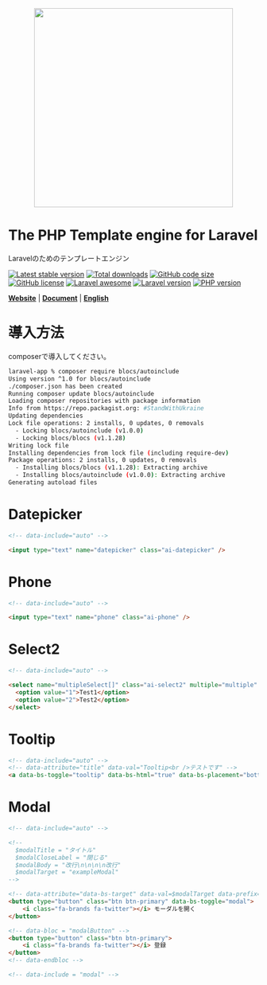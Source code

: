 <div align="center"><img src="logo.svg" width="400" /></div>

# The PHP Template engine for Laravel
Laravelのためのテンプレートエンジン

[![Latest stable version](https://img.shields.io/packagist/v/blocs/blocs)](https://packagist.org/packages/blocs/blocs)
[![Total downloads](https://img.shields.io/packagist/dt/blocs/blocs)](https://packagist.org/packages/blocs/blocs)
[![GitHub code size](https://img.shields.io/github/languages/code-size/blocs/blocs)](https://github.com/blocs/blocs)
[![GitHub license](https://img.shields.io/github/license/blocs/blocs)](https://github.com/blocs/blocs)
[![Laravel awesome](https://img.shields.io/badge/Awesome-Laravel-green)](https://github.com/blocs/blocs)
[![Laravel version](https://img.shields.io/badge/laravel-%3E%3D7-green)](https://github.com/blocs/blocs)
[![PHP version](https://img.shields.io/badge/php-%3E%3D7.2.5-blue)](https://github.com/blocs/blocs)

[**Website**](https://blocs.jp/)
| [**Document**](https://blocs.jp/reference/)
| [**English**](https://blocs.jp/en/readme.html)

# 導入方法
composerで導入してください。

```sh
laravel-app % composer require blocs/autoinclude    
Using version ^1.0 for blocs/autoinclude
./composer.json has been created
Running composer update blocs/autoinclude
Loading composer repositories with package information
Info from https://repo.packagist.org: #StandWithUkraine
Updating dependencies
Lock file operations: 2 installs, 0 updates, 0 removals
  - Locking blocs/autoinclude (v1.0.0)
  - Locking blocs/blocs (v1.1.28)
Writing lock file
Installing dependencies from lock file (including require-dev)
Package operations: 2 installs, 0 updates, 0 removals
  - Installing blocs/blocs (v1.1.28): Extracting archive
  - Installing blocs/autoinclude (v1.0.0): Extracting archive
Generating autoload files
```

# Datepicker

```html
<!-- data-include="auto" -->

<input type="text" name="datepicker" class="ai-datepicker" />
```

# Phone

```html
<!-- data-include="auto" -->

<input type="text" name="phone" class="ai-phone" />
```

# Select2

```html
<!-- data-include="auto" -->

<select name="multipleSelect[]" class="ai-select2" multiple="multiple" style="width:100%" />
  <option value="1">Test1</option>
  <option value="2">Test2</option>
</select>
```

# Tooltip

```html
<!-- data-include="auto" -->
<!-- data-attribute="title" data-val="Tooltip<br />テストです" -->
<a data-bs-toggle="tooltip" data-bs-html="true" data-bs-placement="bottom">Tooltip</a>
```

# Modal

```html
<!-- data-include="auto" -->

<!--
  $modalTitle = "タイトル"
  $modalCloseLabel = "閉じる"
  $modalBody = "改行\n\n\n\n改行"
  $modalTarget = "exampleModal"
-->

<!-- data-attribute="data-bs-target" data-val=$modalTarget data-prefix="#" -->
<button type="button" class="btn btn-primary" data-bs-toggle="modal">
    <i class="fa-brands fa-twitter"></i> モーダルを開く
</button>

<!-- data-bloc = "modalButton" -->
<button type="button" class="btn btn-primary">
    <i class="fa-brands fa-twitter"></i> 登録
</button>
<!-- data-endbloc -->

<!-- data-include = "modal" -->
```

